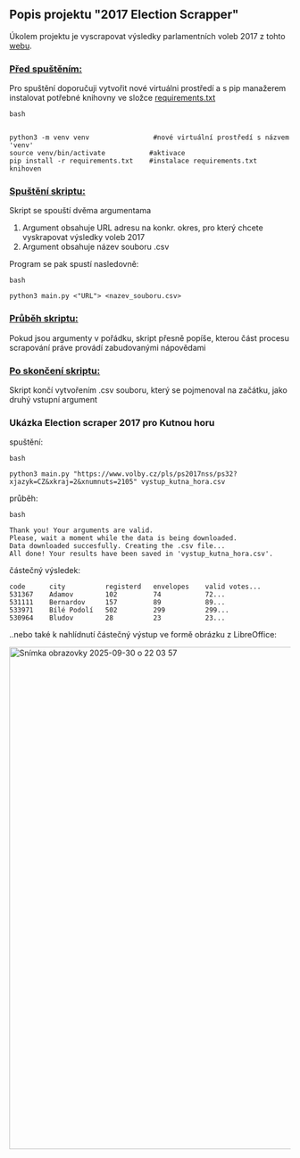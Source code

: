 ## **Popis projektu "2017 Election Scrapper"** 
Úkolem projektu je vyscrapovat výsledky parlamentních voleb 2017 z tohto [webu](https://www.volby.cz/pls/ps2017nss/ps3?xjazyk=CZ).

### <ins>Před spuštěním:</ins> 
Pro spuštění doporučuji vytvořit nové virtuálni prostředí a s pip manažerem instalovat potřebné knihovny ve složce [requirements.txt](https://github.com/martiina9/Project3/blob/main/requirements.txt)

```
bash


python3 -m venv venv                #nové virtuální prostředí s názvem 'venv' 
source venv/bin/activate           #aktivace 
pip install -r requirements.txt    #instalace requirements.txt knihoven
```
### <ins>Spuštění skriptu:</ins>
Skript se spouští dvěma argumentama <br>

1. Argument obsahuje URL adresu na konkr. okres, pro který chcete vyskrapovat výsledky voleb 2017
2. Argument obsahuje název souboru .csv  

Program se pak spustí nasledovně:
```
bash

python3 main.py <"URL"> <nazev_souboru.csv>
```

### <ins>Průběh skriptu:</ins>
Pokud jsou argumenty v pořádku, skript přesně popíše, kterou část procesu scrapování práve provádí zabudovanými nápovědami 
  
### <ins>Po skončení skriptu:</ins>
Skript končí vytvořením .csv souboru, který se pojmenoval na začátku, jako druhý vstupní argument

### Ukázka Election scraper 2017 pro Kutnou horu
spuštění:
```
bash

python3 main.py "https://www.volby.cz/pls/ps2017nss/ps32?xjazyk=CZ&xkraj=2&xnumnuts=2105" vystup_kutna_hora.csv

```

průběh:
```
bash

Thank you! Your arguments are valid.
Please, wait a moment while the data is being downloaded.
Data downloaded succesfully. Creating the .csv file...
All done! Your results have been saved in 'vystup_kutna_hora.csv'.
```

částečný výsledek: 
```
code	  city	        registerd   envelopes    valid votes... 
531367	  Adamov	    102	        74	         72...
531111	  Bernardov	    157	        89	         89...
533971	  Bílé Podolí	502	        299	         299...
530964	  Bludov	    28	        23	         23...
```


..nebo také k nahlídnutí částečný výstup ve formě obrázku z LibreOffice:

 <img width="1440" height="900" alt="Snímka obrazovky 2025-09-30 o 22 03 57" src="https://github.com/user-attachments/assets/17052087-4c1d-48ef-8e5a-7afb1b936789" />





